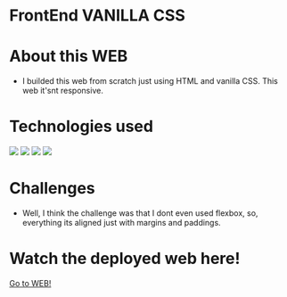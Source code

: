 # FrontEnd VANILLA CSS

# About this WEB
* I builded this web from scratch just using HTML and vanilla CSS. This web it'snt responsive.
# Technologies used
<div style="display=flex flex-row flex-wrap">
<img src="https://img.shields.io/badge/-HTML-e34f26?logo=html5&logoColor=fff">
<img src="https://img.shields.io/badge/-CSS-1572B6?logo=css3&logoColor=fff">
<img src="https://img.shields.io/badge/-GitHub-181717?logo=github&logoColor=fff">
<img src="https://img.shields.io/badge/-Git-F05032?logo=git&logoColor=fff">
</div>


# Challenges
* Well, I think the challenge was that I dont even used flexbox, so, everything its aligned just with margins and paddings.

# Watch the deployed web here!
<a href="https://angelmond.github.io/FrontEnd-Proyect1/">Go to WEB!</a>